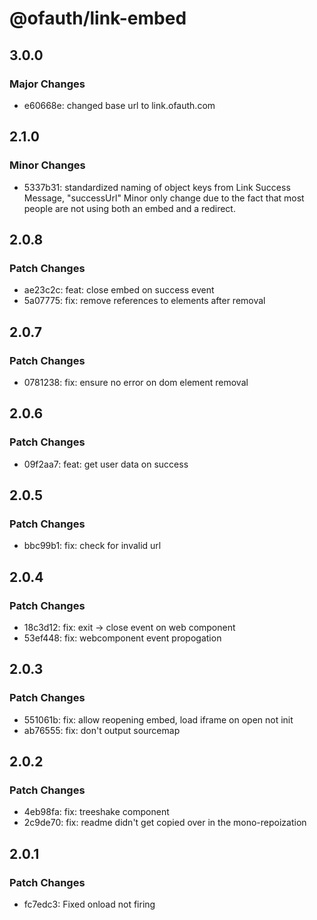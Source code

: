 # @ofauth/link-embed

## 3.0.0

### Major Changes

- e60668e: changed base url to link.ofauth.com

## 2.1.0

### Minor Changes

- 5337b31: standardized naming of object keys from Link Success Message, "successUrl"
  Minor only change due to the fact that most people are not using both an embed and a redirect.

## 2.0.8

### Patch Changes

- ae23c2c: feat: close embed on success event
- 5a07775: fix: remove references to elements after removal

## 2.0.7

### Patch Changes

- 0781238: fix: ensure no error on dom element removal

## 2.0.6

### Patch Changes

- 09f2aa7: feat: get user data on success

## 2.0.5

### Patch Changes

- bbc99b1: fix: check for invalid url

## 2.0.4

### Patch Changes

- 18c3d12: fix: exit -> close event on web component
- 53ef448: fix: webcomponent event propogation

## 2.0.3

### Patch Changes

- 551061b: fix: allow reopening embed, load iframe on open not init
- ab76555: fix: don't output sourcemap

## 2.0.2

### Patch Changes

- 4eb98fa: fix: treeshake component
- 2c9de70: fix: readme didn't get copied over in the mono-repoization

## 2.0.1

### Patch Changes

- fc7edc3: Fixed onload not firing

